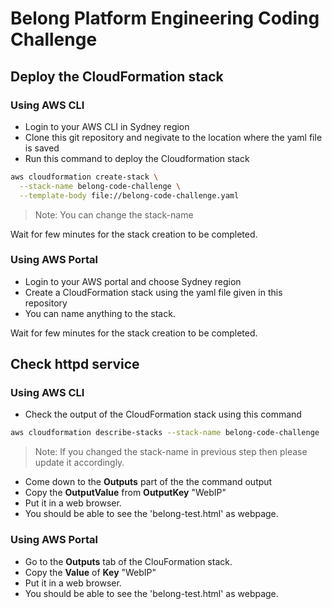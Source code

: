 # Belong Platform Engineering Coding Challenge

## Deploy the CloudFormation stack

### Using AWS CLI
- Login to your AWS CLI in Sydney region
- Clone this git repository and negivate to the location where the yaml file is saved
- Run this command to deploy the Cloudformation stack

```sh
aws cloudformation create-stack \
  --stack-name belong-code-challenge \
  --template-body file://belong-code-challenge.yaml
```

> Note: You can change the stack-name

Wait for few minutes for the stack creation to be completed.

### Using AWS Portal
- Login to your AWS portal and choose Sydney region
- Create a CloudFormation stack using the yaml file given in this repository
- You can name anything to the stack.

Wait for few minutes for the stack creation to be completed.

## Check httpd service

### Using AWS CLI
- Check the output of the CloudFormation stack using this command 

```sh
aws cloudformation describe-stacks --stack-name belong-code-challenge
```

> Note: If you changed the stack-name in previous step then please update it accordingly.

- Come down to the **Outputs** part of the the command output
- Copy the **OutputValue** from **OutputKey** "WebIP"
- Put it in a web browser.
- You should be able to see the 'belong-test.html' as webpage.

### Using AWS Portal
- Go to the **Outputs** tab of the ClouFormation stack.
- Copy the **Value** of **Key** "WebIP"
- Put it in a web browser.
- You should be able to see the 'belong-test.html' as webpage.